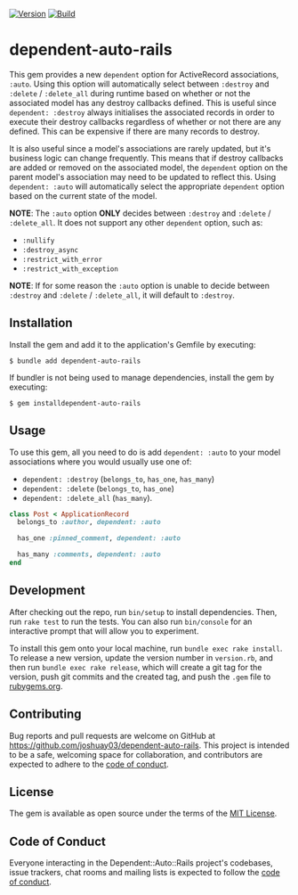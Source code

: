 [![Version](https://img.shields.io/gem/v/dependent-auto-rails)][badges:0-gem]
[![Build](https://img.shields.io/github/actions/workflow/status/joshuay03/dependent-auto-rails/.github/workflows/main.yml?branch=main)][badges:1-workflow]

# dependent-auto-rails

This gem provides a new `dependent` option for ActiveRecord associations, `:auto`. Using this option will automatically select between `:destroy` and `:delete` / `:delete_all` during runtime based on whether or not the associated model has any destroy callbacks defined. This is useful since `dependent: :destroy` always initialises the associated records in order to execute their destroy callbacks regardless of whether or not there are any defined. This can be expensive if there are many records to destroy.

It is also useful since a model's associations are rarely updated, but it's business logic can change frequently. This means that if destroy callbacks are added or removed on the associated model, the `dependent` option on the parent model's association may need to be updated to reflect this. Using `dependent: :auto` will automatically select the appropriate `dependent` option based on the current state of the model.

**NOTE**: The `:auto` option **ONLY** decides between `:destroy` and `:delete` / `:delete_all`. It does not support any other `dependent` option, such as:
- `:nullify`
- `:destroy_async`
- `:restrict_with_error`
- `:restrict_with_exception`

**NOTE**: If for some reason the `:auto` option is unable to decide between `:destroy` and `:delete` / `:delete_all`, it will default to `:destroy`.

## Installation

Install the gem and add it to the application's Gemfile by executing:

    $ bundle add dependent-auto-rails

If bundler is not being used to manage dependencies, install the gem by executing:

    $ gem installdependent-auto-rails

## Usage

To use this gem, all you need to do is add `dependent: :auto` to your model associations where you would usually use one of:
 - `dependent: :destroy` (`belongs_to`, `has_one`, `has_many`)
 - `dependent: :delete` (`belongs_to`, `has_one`)
 - `dependent: :delete_all` (`has_many`).

```ruby
class Post < ApplicationRecord
  belongs_to :author, dependent: :auto

  has_one :pinned_comment, dependent: :auto

  has_many :comments, dependent: :auto
end

```

## Development

After checking out the repo, run `bin/setup` to install dependencies. Then, run `rake test` to run the tests. You can also run `bin/console` for an interactive prompt that will allow you to experiment.

To install this gem onto your local machine, run `bundle exec rake install`. To release a new version, update the version number in `version.rb`, and then run `bundle exec rake release`, which will create a git tag for the version, push git commits and the created tag, and push the `.gem` file to [rubygems.org](https://rubygems.org).

## Contributing

Bug reports and pull requests are welcome on GitHub at https://github.com/joshuay03/dependent-auto-rails. This project is intended to be a safe, welcoming space for collaboration, and contributors are expected to adhere to the [code of conduct](https://github.com/[USERNAME]/dependent-auto-rails/blob/main/CODE_OF_CONDUCT.md).

## License

The gem is available as open source under the terms of the [MIT License](https://opensource.org/licenses/MIT).

## Code of Conduct

Everyone interacting in the Dependent::Auto::Rails project's codebases, issue trackers, chat rooms and mailing lists is expected to follow the [code of conduct](https://github.com/[USERNAME]/dependent-auto-rails/blob/main/CODE_OF_CONDUCT.md).

[badges:0-gem]: https://rubygems.org/gems/dependent-auto-rails
[badges:1-workflow]: https://github.com/joshuay03/dependent-auto-rails/blob/main/.github/workflows/main.yml
